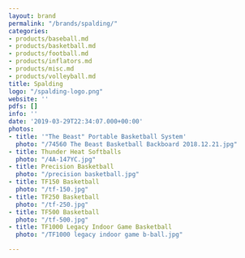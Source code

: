 ```yaml
---
layout: brand
permalink: "/brands/spalding/"
categories:
- products/baseball.md
- products/basketball.md
- products/football.md
- products/inflators.md
- products/misc.md
- products/volleyball.md
title: Spalding
logo: "/spalding-logo.png"
website: ''
pdfs: []
info: ''
date: '2019-03-29T22:34:07.000+00:00'
photos:
- title: '"The Beast" Portable Basketball System'
  photo: "/74560 The Beast Basketball Backboard 2018.12.21.jpg"
- title: Thunder Heat Softballs
  photo: "/4A-147YC.jpg"
- title: Precision Basketball
  photo: "/precision basketball.jpg"
- title: TF150 Basketball
  photo: "/tf-150.jpg"
- title: TF250 Basketball
  photo: "/tf-250.jpg"
- title: TF500 Basketball
  photo: "/tf-500.jpg"
- title: TF1000 Legacy Indoor Game Basketball
  photo: "/TF1000 legacy indoor game b-ball.jpg"

---
```


